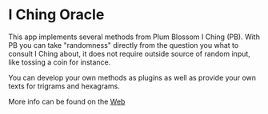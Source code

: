 # I Ching Oracle

This app implements several methods from Plum Blossom I Ching (PB). With PB you can take "randomness" directly from the question you what to consult I Ching about,
it does not require outside source of random input, like tossing a coin for instance.

You can develop your own methods as plugins as well as provide your own texts for trigrams and hexagrams.

More info can be found on the [Web](https://ichingoracle.app/)
